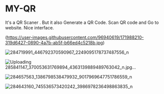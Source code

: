 # MY-QR
It's a QR Scaner . But it also Generate a QR Code. Scan QR code and Go to website. Nice interface.


(https://user-images.githubusercontent.com/96940619/171988210-319d6427-0890-4a7b-ab5f-b66ed4c5218b.jpg)

![284719991_446792370590967_2249095178737487556_n](https://user-images.githubusercontent.com/96940619/171988217-9a1d3f6b-d899-4672-b7ca-1c55449d4918.jpg)

![Uploading 285841147_370053631769894_4363139889489763042_n.jpg…]()

![284657563_1386798538479932_9017969647751786559_n](https://user-images.githubusercontent.com/96940619/171988222-bef2caf1-927c-41ed-93aa-f197d3460747.jpg)

![284643160_745536573420242_3986978236498863835_n](https://user-images.githubusercontent.com/96940619/171988228-072ca6cb-d671-4e7d-8b6d-4fd0838444f0.jpg)

